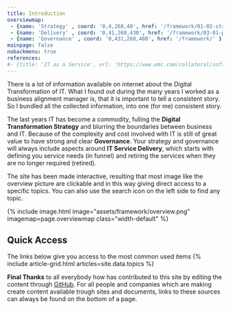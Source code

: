 ```yaml
---
title: Introduction
overviewmap:
 - {name: 'Strategy' , coord: '0,4,268,40', href: '/framework/01-02-strategy' }
 - {name: 'Delivery' , coord: '0,41,268,430', href: '/framework/03-01-portfolio' }
 - {name: 'Governance' , coord: '0,431,268,480', href: '/framework/' }
mainpage: false 
nobackmenu: true
references: 
#- {title: 'IT as a Service', url: 'https://www.emc.com/collateral/software/white-papers/h10801-stepstoitaas-wp.pdf'}
---
```


<div id="textgrid" class="row flex-grid">
<div class="box-item box-item-grow-20" markdown="1">
There is a lot of information available on internet about the Digital Transformation of IT. What I found out during the many years I worked as a business alignment manager is, that it is important to tell a consistent story. So I bundled all the collected information, into one (for me) consistent story. 

The last years IT has become a commodity, fulling the **Digital Transformation Strategy** and blurring the boundaries between business and IT. Because of the complexity and cost involved with IT is still of great value to have strong and clear **Governance**. Your strategy and governance will always include aspects around **IT Service Delivery**, which starts with defining you service needs (in funnel) and retiring the services when they are no longer required (retired). 

The site has been made interactive, resulting that most image like the overview picture are clickable and in this way giving direct access to a specific topics. You can also use the search icon on the left side to find any topic.

</div>  
<div class="box-item">
{% include image.html image="assets/framework/overview.png" imagemap=page.overviewmap class="width-default" %}
</div>
</div>	

## Quick Access
The links below give you access to the most common used items
{% include article-grid.html articles=site.data.topics %}

**Final Thanks** to all everybody how has contributed to this site by editing the content through [GitHub](https://github.com/sjhoeksma/sjhoeksma.github.io). For all people and companies which are making create content available trough sites and documents, links to these sources can always be found on the bottom of a page. 
